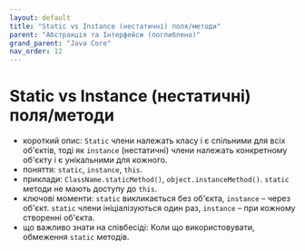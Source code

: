 ```yaml
---
layout: default
title: "Static vs Instance (нестатичні) поля/методи"
parent: "Абстракція та Інтерфейси (поглиблено)"
grand_parent: "Java Core"
nav_order: 12
---
```


# Static vs Instance (нестатичні) поля/методи

*   короткий опис: `Static` члени належать класу і є спільними для всіх об'єктів, тоді як `instance` (нестатичні) члени належать конкретному об'єкту і є унікальними для кожного.
*   поняття: `static`, `instance`, `this`.
*   приклади: `ClassName.staticMethod()`, `object.instanceMethod()`. `static` методи не мають доступу до `this`.
*   ключові моменти: `static` викликається без об'єкта, `instance` – через об'єкт. `static` члени ініціалізуються один раз, `instance` – при кожному створенні об'єкта.
*   що важливо знати на співбесіді: Коли що використовувати, обмеження `static` методів.
